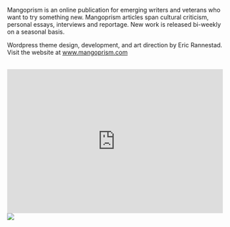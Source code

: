 Mangoprism is an online publication for emerging writers and veterans who want to try something new. Mangoprism articles span cultural criticism, personal essays, interviews and reportage. New work is released bi-weekly on a seasonal basis. 

Wordpress theme design, development, and art direction by Eric Rannestad. Visit the website at <a href="https://mangoprism.com/">www.mangoprism.com</a>

<br>


<div style="padding:66.67% 0 0 0;position:relative;"><iframe src="https://player.vimeo.com/video/466084460?autoplay=1&loop=1&title=0&byline=0&portrait=0" style="position:absolute;top:0;left:0;width:100%;height:100%;" frameborder="0" allow="autoplay; fullscreen" allowfullscreen></iframe></div>
<script src="https://player.vimeo.com/api/player.js"></script>

<img src='design-portfolio/mangoprism/mangoprism-presentation_bottomAlt.jpg'>